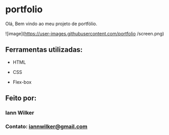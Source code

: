 # portfolio
Olá, Bem vindo ao meu projeto de portfólio.

![image](https://user-images.githubusercontent.com/portfolio
/screen.png)

## Ferramentas utilizadas:

* HTML

* CSS

* Flex-box

## Feito por:

### Iann Wilker

### Contato: iannwilker@gmail.com

```
